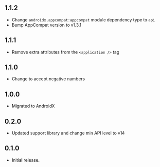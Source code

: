## 1.1.2
- Change `androidx.appcompat:appcompat` module dependency type to `api`
- Bump AppCompat version to v1.3.1

## 1.1.1
- Remove extra attributes from the `<application />` tag

## 1.1.0
- Change to accept negative numbers

## 1.0.0
- Migrated to AndroidX

## 0.2.0
- Updated support library and change min API level to v14

## 0.1.0
- Initial release.
